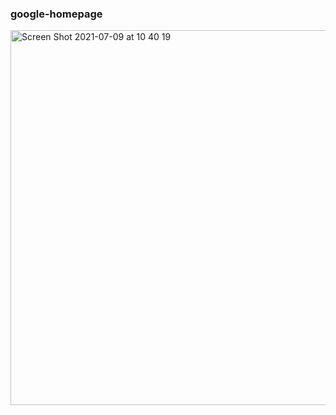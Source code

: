 ### google-homepage
<img width="600" alt="Screen Shot 2021-07-09 at 10 40 19" src="https://user-images.githubusercontent.com/33669461/125042227-46ad0500-e0a2-11eb-9ccc-b3cffd4e1bb2.png">
